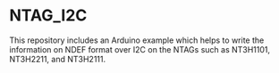 # NTAG_I2C
This repository includes an Arduino example which helps to write the information on NDEF format over I2C on the NTAGs such as NT3H1101, NT3H2211, and NT3H2111. 

